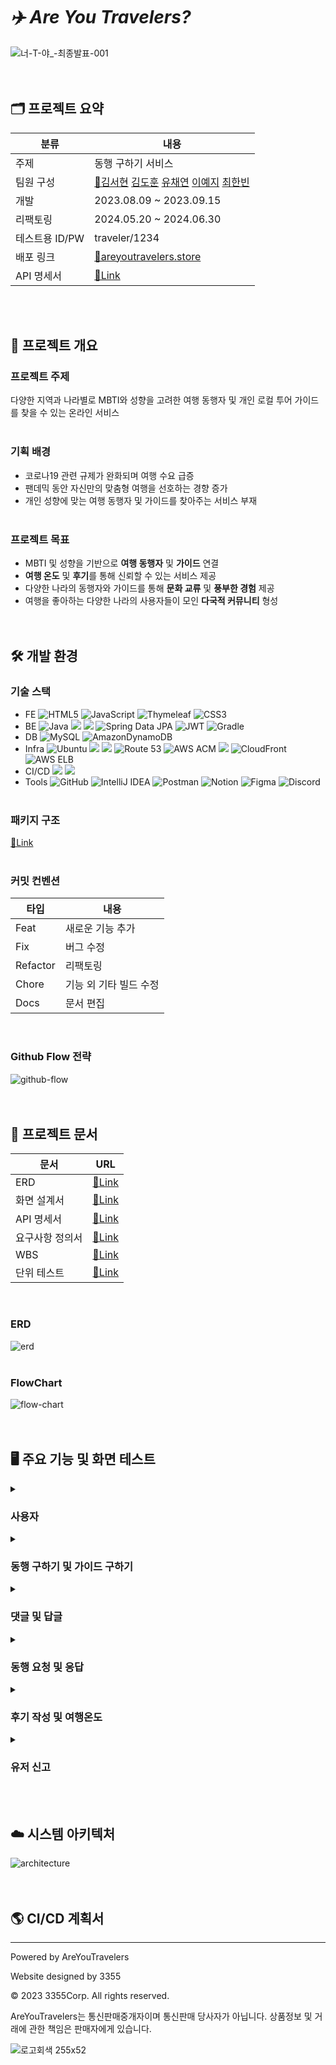 # _✈️ Are You Travelers?_
![너-T-야_-최종발표-001](https://github.com/AreYouTravelers/backend/assets/70623290/d5f6be9f-12af-4e4d-aa99-c55b2cf8e73a)<br/><br/><br/>

## **🗂️ 프로젝트 요약**
|분류|내용|
|---|---|
|주제|동행 구하기 서비스|
|팀원 구성|[👑김서현](https://github.com/se-ize) [김도훈](https://github.com/Dothur) [유채연](https://github.com/yeooniyeoon) [이예지](https://github.com/yezyaa) [최한빈](https://github.com/NamBBal)|
|개발|2023.08.09 ~ 2023.09.15|
|리팩토링|2024.05.20 ~ 2024.06.30|
|테스트용 ID/PW|traveler/1234|
|배포 링크|[🔗areyoutravelers.store](https://areyoutravelers.store/)|
|API 명세서|[🔗Link](https://www.notion.so/API-5dedc3f98af14eb89275f06b9176aa9d)|

<br/><br/>

## **🎯 프로젝트 개요**
### **프로젝트 주제**
다양한 지역과 나라별로 MBTI와 성향을 고려한 여행 동행자 및 개인 로컬 투어 가이드를 찾을 수 있는 온라인 서비스<br/><br/>

### **기획 배경**
- 코로나19 관련 규제가 완화되며 여행 수요 급증
- 팬데믹 동안 자신만의 맞춤형 여행을 선호하는 경향 증가
- 개인 성향에 맞는 여행 동행자 및 가이드를 찾아주는 서비스 부재
<br/><br/>

### **프로젝트 목표**
- MBTI 및 성향을 기반으로 **여행 동행자** 및 **가이드** 연결
- **여행 온도** 및 **후기**를 통해 신뢰할 수 있는 서비스 제공
- 다양한 나라의 동행자와 가이드를 통해 **문화 교류** 및 **풍부한 경험** 제공
- 여행을 좋아하는 다양한 나라의 사용자들이 모인 **다국적 커뮤니티** 형성<br/><br/><br/>

## **🛠️ 개발 환경**
### 기술 스택
- FE ![HTML5](https://img.shields.io/badge/HTML5-%23E34F26.svg?style=square&logo=html5&logoColor=white) ![JavaScript](https://img.shields.io/badge/JavaScript-%23323330.svg?style=square&logo=javascript&logoColor=%23F7DF1E) ![Thymeleaf](https://img.shields.io/badge/Thymeleaf-%23005C0F.svg?style=square&logo=Thymeleaf&logoColor=white) ![CSS3](https://img.shields.io/badge/CSS3-%231572B6.svg?style=square&logo=css3&logoColor=white)
- BE ![Java](https://img.shields.io/badge/Java17-%23ED8B00.svg?style=square&logo=openjdk&logoColor=white) <img src="https://img.shields.io/badge/Spring%20Boot-6DB33F?style=square&logo=springboot&logoColor=white"> <img src="https://img.shields.io/badge/Spring Security-6DB33F?style=square&logo=Spring Security&logoColor=white"> ![Spring Data JPA](https://img.shields.io/badge/Spring%20Data%20JPA-6DB33F?style=square&logo=Spring&logoColor=white) ![JWT](https://img.shields.io/badge/JWT-black?style=square&logo=JSON%20web%20tokens) ![Gradle](https://img.shields.io/badge/Gradle-02303A.svg?style=square&logo=Gradle&logoColor=white)
- DB ![MySQL](https://img.shields.io/badge/MySQL-4479A1.svg?style=square&logo=mysql&logoColor=white) ![AmazonDynamoDB](https://img.shields.io/badge/Amazon%20RDS-527FFF?style=square&logo=AmazonRDS&logoColor=white)
- Infra ![Ubuntu](https://img.shields.io/badge/Ubuntu-E95420?style=square&logo=ubuntu&logoColor=white) <img src="https://img.shields.io/badge/Redis-DC382D?style=square&logo=Redis&logoColor=white"> <img src="https://img.shields.io/badge/Amazon%20EC2-FF9900?style=square&logo=Amazon%20EC2&logoColor=white"> ![Route 53](https://img.shields.io/badge/Amazon%20Route%2053-FF9900?style=square&logo=amazonroute53&logoColor=white) ![AWS ACM](https://img.shields.io/badge/Amazon%20ACM-569A31?style=square&logo=Amazon%20AWS&logoColor=white) <img src="https://img.shields.io/badge/Amazon%20S3-569A31?style=square&logo=Amazon%20S3&logoColor=white"> ![CloudFront](https://img.shields.io/badge/Amazon%20CloudFront-8C4FFF?style=square&logo=Amazon%20AWS&logoColor=white) ![AWS ELB](https://img.shields.io/badge/Amazon%20Load%20Balancer-8C4FFF?style=square&logo=awselasticloadbalancing&logoColor=white)
- CI/CD <img src="https://img.shields.io/badge/GitHub Actions-2088FF?style=square&logo=GitHub Actions&logoColor=white"> <img src="https://img.shields.io/badge/Docker-%230db7ed.svg?style=square&logo=docker&logoColor=white"> 
- Tools ![GitHub](https://img.shields.io/badge/Github-%23121011.svg?style=square&logo=github&logoColor=white) ![IntelliJ IDEA](https://img.shields.io/badge/IntelliJ%20IDEA-000000.svg?style=square&logo=intellij-idea&logoColor=white) ![Postman](https://img.shields.io/badge/Postman-FF6C37?style=square&logo=postman&logoColor=white) ![Notion](https://img.shields.io/badge/Notion-%23000000.svg?style=square&logo=notion&logoColor=white) ![Figma](https://img.shields.io/badge/Figma-%23F24E1E.svg?style=square&logo=figma&logoColor=white) ![Discord](https://img.shields.io/badge/Discord-%235865F2.svg?style=square&logo=discord&logoColor=white) <br/><br/>

### **패키지 구조**
[🔗Link](https://github.com/AreYouTravelers/backend/blob/main/docs/tree.md)
<br/><br/>

### **커밋 컨벤션**
|타입|내용|
|---|---|
|Feat|새로운 기능 추가|
|Fix|버그 수정|
|Refactor|리팩토링|
|Chore|기능 외 기타 빌드 수정|
|Docs|문서 편집|
<br/>

### **Github Flow 전략**
![github-flow](docs/github-flow.jpg)<br/><br/><br/>

## **📝 프로젝트 문서**
|문서|URL|
|---|---|
|ERD|[🔗Link](https://www.erdcloud.com/d/5kvEhNp2RC5TpguTo)|
|화면 설계서|[🔗Link](https://www.figma.com/file/y4NxtggXSIq4BzHiSdcLdS/AreYouTravelers%3F?type=design&mode=design&t=KJMTROHjadPj61El-0)|
|API 명세서|[🔗Link](https://www.notion.so/API-5dedc3f98af14eb89275f06b9176aa9d)|
|요구사항 정의서|[🔗Link](https://docs.google.com/spreadsheets/d/e/2PACX-1vQVrljP9sEIWozBVtbqQhPIGBbvJNRBMK0zZWDWfjcJa3LI2mSKbrVnE2JM2tMXJyhJi-g2XoPR7TdY/pubhtml?widget=true&amp;headers=false)|
|WBS|[🔗Link](https://docs.google.com/spreadsheets/d/1jiwqOm9IUyIO0H23LbWmKhMXi55cCEFRxGzutb1FegQ/edit?gid=50422208#gid=50422208)|
|단위 테스트|[🔗Link](https://documenter.getpostman.com/view/28055214/2sA3XPD3JJ#729924e2-cc05-4b0b-b643-d284db6fe61d)|
<br/>

### **ERD**
![erd](docs/erd.jpg)<br/><br/>

### **FlowChart**
![flow-chart](docs/flow-chart.jpg)<br/><br/><br/>

## **🖥️ 주요 기능 및 화면 테스트**
<details>
    <summary><h3>사용자</h3></summary>
    <ul>
        <li>
            <b>회원가입</b>
            <ul>
                <li>아이디, 이름, 비밀번호, MBTI, 성별, 생년월일을 입력하여 계정 생성</li>
            </ul>
        </li>
        <li><b>로그인</b></li>
    </ul>
</details>
<details>
    <summary><h3>동행 구하기 및 가이드 구하기</h3></summary>
</details>
<details>
    <summary><h3>댓글 및 답글</h3></summary>
</details>
<details>
    <summary><h3>동행 요청 및 응답</h3></summary>
</details>
<details>
    <summary><h3>후기 작성 및 여행온도</h3></summary>
</details>
<details>
    <summary><h3>유저 신고</h3></summary>
</details>
<br/><br/>

## **☁️ 시스템 아키텍처**
![architecture](docs/architecture.jpg)<br/><br/><br/>

## **🌎 CI/CD 계획서**



------
Powered by AreYouTravelers

Website designed by 3355

© 2023 3355Corp. All rights reserved.

AreYouTravelers는 통신판매중개자이며 통신판매 당사자가 아닙니다. 상품정보 및 거래에 관한 책임은 판매자에게 있습니다.

![로고회색 255x52](https://github.com/AreYouTravelers/backend/assets/70623290/dcec6656-79bd-4f72-a076-10bed82e4883)

